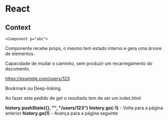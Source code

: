 # React

## Context

```tsx
<Component p="abc">
```

Componente recebe props, o mesmo tem estado interno e gera uma árvore de elementos.

Capacidade de mudar o caminho, sem produzir um recarregamento do documento.

https://example.com/users/123

Bookmark ou Deep-linking.

Ao fazer este pedido de get o resultado tem de ser um index.html

**history.pushState({}, "", "/users/123")**
**history.go(-1)** - Volta para a página anterior
**history.go(1)** - Avança para a página seguinte
